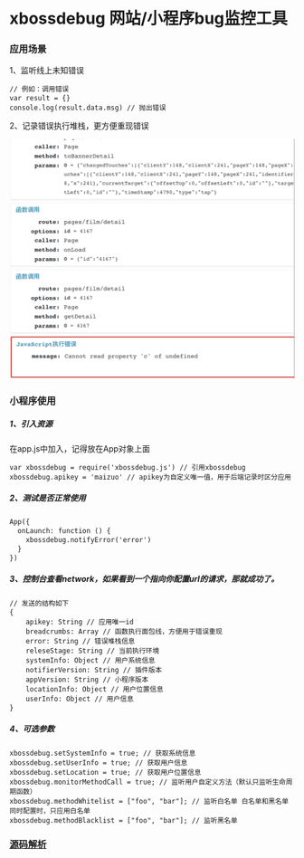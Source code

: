 # xbossdebug  网站/小程序bug监控工具

### 应用场景

1、监听线上未知错误

```
// 例如：调用错误
var result = {}
console.log(result.data.msg) // 抛出错误
```

2、记录错误执行堆栈，更方便重现错误



![](./README.png)

### 小程序使用

##### 1、引入资源

在app.js中加入，记得放在App对象上面

```
var xbossdebug = require('xbossdebug.js') // 引用xbossdebug
xbossdebug.apikey = 'maizuo' // apikey为自定义唯一值，用于后端记录时区分应用
```

##### 2、测试是否正常使用

```
App({
  onLaunch: function () {
    xbossdebug.notifyError('error')
  }
})
```

##### 3、控制台查看network，如果看到一个指向你配置url的请求，那就成功了。

```
// 发送的结构如下
{
    apikey: String // 应用唯一id
    breadcrumbs: Array // 函数执行面包线，方便用于错误重现
    error: String // 错误堆栈信息
    releseStage: String // 当前执行环境
    systemInfo: Object // 用户系统信息
    notifierVersion: String // 插件版本
    appVersion: String // 小程序版本
    locationInfo: Object // 用户位置信息
    userInfo: Object // 用户信息
}
```

##### 4、可选参数

```
xbossdebug.setSystemInfo = true; // 获取系统信息
xbossdebug.setUserInfo = true; // 获取用户信息
xbossdebug.setLocation = true; // 获取用户位置信息
xbossdebug.monitorMethodCall = true; // 监听用户自定义方法（默认只监听生命周期函数）
xbossdebug.methodWhitelist = ["foo", "bar"]; // 监听白名单 白名单和黑名单同时配置时，只应用白名单
xbossdebug.methodBlacklist = ["foo", "bar"]; // 监听黑名单
```



### [源码解析]()

